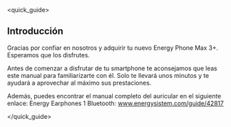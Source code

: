 <quick_guide>

## Introducción

Gracias por confiar en nosotros y adquirir tu nuevo  Energy Phone Max 3+. Esperamos que los disfrutes.

Antes de comenzar a disfrutar de tu smartphone te aconsejamos que leas este manual para familiarizarte con él. Solo te llevará unos minutos y te ayudará a aprovechar al máximo sus prestaciones.

Además, puedes encontrar el manual completo del auricular en el siguiente enlace:
Energy Earphones 1 Bluetooth: www.energysistem.com/guide/42817


</quick_guide>
